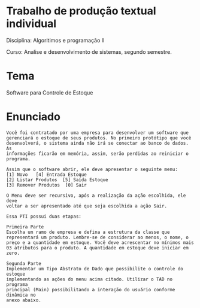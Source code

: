 
# Trabalho de produção textual individual
Disciplina: Algoritimos e programação II

Curso: Analise e desenvolvimento de sistemas, segundo semestre.

# Tema
Software para Controle de Estoque 

# Enunciado
    Você foi contratado por uma empresa para desenvolver um software que 
    gerenciará o estoque de seus produtos. No primeiro protótipo que você
    desenvolverá, o sistema ainda não irá se conectar ao banco de dados. As
    informações ficarão em memória, assim, serão perdidas ao reiniciar o
    programa.
    
    Assim que o software abrir, ele deve apresentar o seguinte menu:
    [1] Novo   [4] Entrada Estoque
    [2] Listar Produtos  [5] Saída Estoque
    [3] Remover Produtos  [0] Sair
    
    O Menu deve ser recursivo, após a realização da ação escolhida, ele deve
    voltar a ser apresentado até que seja escolhida a ação Sair.
    
    Essa PTI possui duas etapas:
    
    Primeira Parte
    Escolha um ramo de empresa e defina a estrutura da classe que
    representará um produto. Lembre-se de considerar ao menos, o nome, o
    preço e a quantidade em estoque. Você deve acrescentar no mínimos mais
    03 atributos para o produto. A quantidade em estoque deve iniciar em zero.
    
    Segunda Parte
    Implementar um Tipo Abstrato de Dado que possibilite o controle do estoque
    implementando as ações do menu acima citado. Utilizar o TAD no programa
    principal (Main) possibilitando a interação do usuário conforme dinâmica no
    anexo abaixo.